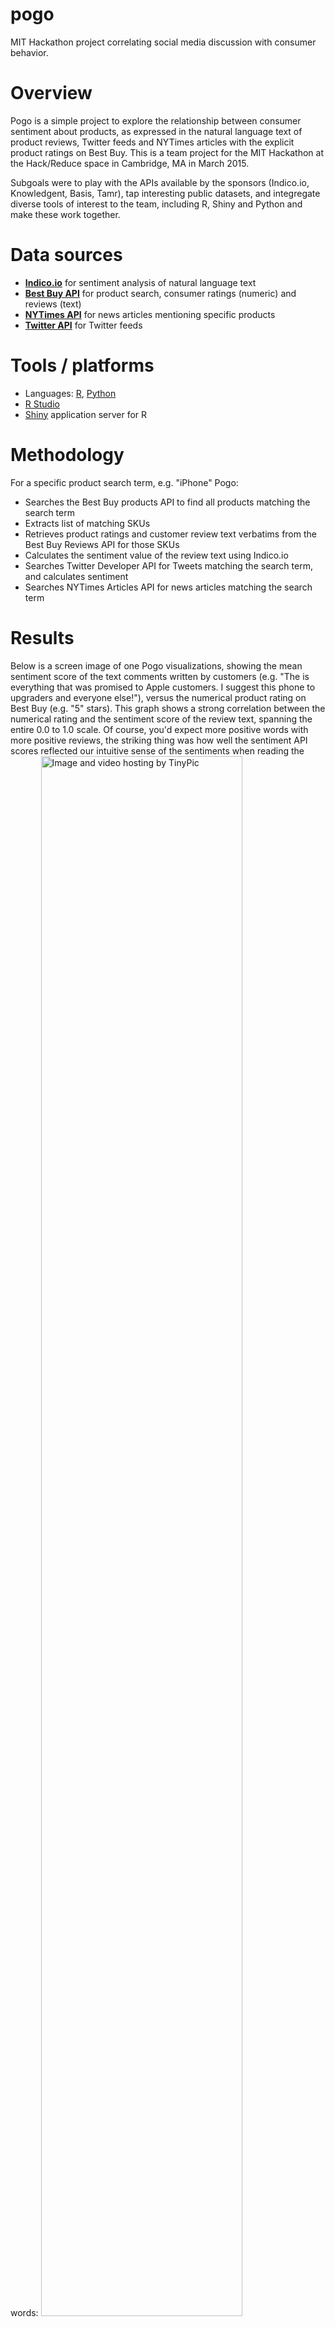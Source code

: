 # pogo
MIT Hackathon project correlating social media discussion with consumer behavior.

# Overview
Pogo is a simple project to explore the relationship between consumer sentiment about products, as expressed in the natural language text of product reviews, Twitter feeds and NYTimes articles with the explicit product ratings on Best Buy.  This is a team project for the MIT Hackathon at the Hack/Reduce space in Cambridge, MA in March 2015.  

Subgoals were to play with the APIs  available by the sponsors (Indico.io, Knowledgent, Basis, Tamr), tap interesting public datasets, and integregate diverse tools of interest to the team, including R, Shiny and Python and make these work together.

# Data sources

* **[Indico.io](https://indico.io/)** for sentiment analysis of natural language text
* **[Best Buy API]()** for product search, consumer ratings (numeric) and reviews (text)
* **[NYTimes API](http://developer.nytimes.com/)** for news articles mentioning specific products
* **[Twitter API](https://dev.twitter.com/rest/public)** for Twitter feeds

# Tools / platforms
* Languages:   [R](),  [Python]()
* [R Studio](http://www.rstudio.com/)
* [Shiny](http://shiny.rstudio.com/) application server for R

# Methodology

For a specific product search term, e.g. "iPhone" Pogo:
* Searches the Best Buy products API to find all products matching the search term
* Extracts list of matching SKUs 
* Retrieves product ratings and customer review text verbatims from the Best Buy Reviews API for those SKUs
* Calculates the sentiment value of the review text using Indico.io
* Searches Twitter Developer API for Tweets matching the search term, and calculates sentiment
* Searches NYTimes Articles API for news articles matching the search term

# Results
Below is a screen image of one Pogo visualizations, showing the mean sentiment score of the text comments written by customers (e.g. "The  is everything that was promised to Apple customers. I suggest this phone to upgraders and everyone else!"), versus the numerical product rating on Best Buy (e.g. "5" stars).   This graph shows a strong correlation between the numerical rating and the sentiment score of the review text, spanning the entire 0.0 to 1.0 scale. Of course, you'd expect more positive words with more positive reviews, the striking thing was how well the sentiment API scores reflected our intuitive sense of the sentiments when reading the words:
<a href="http://tinypic.com?ref=2889zl" target="_blank"><img src="http://i61.tinypic.com/2889zl.png" border="0" width="80%" alt="Image and video hosting by TinyPic" ></a>


For each product, Pogo also produces World Clouds of the text in the Best Buy product reviews and NY Times articles:
<a href="http://tinypic.com?ref=6yf8z5" target="_blank"><img src="http://i59.tinypic.com/6yf8z5.png" border="0" width="70%" alt="Image and video hosting by TinyPic"></a>

Twitter sentiment is displayed as a histogam of sentiment value vs word frequency. This graph below shows that for PlayStation,  tweets referencing #playstation were most commonly  skewed toward the positive sentiment, although there is a wide distribution of sentiment for individual tweets.
<a href="http://tinypic.com?ref=260y52e" target="_blank"><img src="http://i62.tinypic.com/260y52e.png" border="0" width="70%" alt="Image and video hosting by TinyPic"></a>

# Findings
* The Indico.io API for sentiment analysis was very easy to work with with, and yielded scores which jibe with both
# Challenges
* The Best Buy Products API has relatively coarse search capabilities.  For instance, a search for `iPhone` will return a list of products, many of which are actually iPhones specifically, but also includes things like iPhone cases and iPhone speakers. The alternative is an exact text search, which requires incredible precision from user input. 

```json
  { "sku": 1722009, "name": "Apple - iPhone 5c 16GB Cell Phone - Pink (AT&T)" },
  { "sku": 1724671, "name": "Apple - iPhone 5c 16GB Cell Phone - Pink (Sprint)",
  { "sku": 6704115, "name": "ADOPTED - Cushion Wrap Case for Apple® iPhone® 5 and 5s - Black/Rose Gold" },
```
* The Best Buy, Twitter and NYTimes APIs have relatively stringent rate limits, both in terms of queries per second as well as total queries over longer periods, including 15 minutes, hour or day.  During the development process, test queries can inadvertently lock out the API for a period of time.

* Shiny and Python integrate well on local development machines, but require advanced configuration such as buildbacks when deploying to cloud based servers.


# Installation and setup

* Clone the repo, `git clone https://github.com/pietersv/pogo`
* Sign up for Developer access at the following sites 
* Create a file called `secret` in the `/pogo` directory with these entries:
```
BEST_BUY_API_APPLICATION=pogo 
BEST_BUY_API_KEY=
NYTIMES_ARTICLE_API_KEY=
NYTIMES_BOOKREVIEWS_API_KEY=
TWITTER_API_KEY=
TWITTER_API_SECRET=
TWITTER_ACCESS_TOKEN=
TWITTER_ACCESS_SECRET=
```
* Launch R Studio and in the console:
  - define a variable in R `secretLoc <- "Users/you/projects/pogo/secret"~/`
  - define a variable with the directory `shinyLoc <- "Users/you/projects/pogo"`
  - start the Shiny server `runApp(shinyLoc, launch.browser=TRUE)` (to deploy set `host=0.0.0.0, port=80`)
  - replace various stray hard coded paths, grep for /Users




